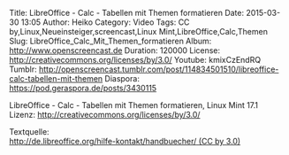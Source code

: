 Title: LibreOffice - Calc - Tabellen mit Themen formatieren
Date: 2015-03-30 13:05
Author: Heiko
Category: Video
Tags: CC by,Linux,Neueinsteiger,screencast,Linux Mint,LibreOffice,Calc,Themen
Slug: LibreOffice_Calc_Mit_Themen_formatieren
Album: http://www.openscreencast.de
Duration: 120000
License: http://creativecommons.org/licenses/by/3.0/
Youtube: kmixCzEndRQ
Tumblr: http://openscreencast.tumblr.com/post/114834501510/libreoffice-calc-tabellen-mit-themen
Diaspora: https://pod.geraspora.de/posts/3430115

LibreOffice - Calc - Tabellen mit Themen formatieren, Linux Mint 17.1  
Lizenz: <http://creativecommons.org/licenses/by/3.0/>  
  
Textquelle:  
[http://de.libreoffice.org/hilfe-kontakt/handbuecher/ (CC by
3.0)](http://de.libreoffice.org/hilfe-kontakt/handbuecher/)

